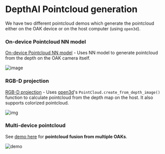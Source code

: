# DepthAI Pointcloud generation

We have two different pointcloud demos which generate the pointcloud either on the OAK device or on the host computer (using `open3d`).

### On-device Pointcloud NN model

[On-device Pointcloud NN model](device-pointcloud) - Uses NN model to generate pointcloud from the depth on the OAK camera itself.

![image](https://user-images.githubusercontent.com/18037362/158055419-5c80d524-3478-49e0-b7b8-099b07dd57fa.png)

### RGB-D projection

[RGB-D projection](rgbd-pointcloud) - Uses [open3d](http://www.open3d.org/)'s `PointCloud.create_from_depth_image()` function to calculate pointcloud from the depth map on the host. It also supports colorized pointcloud.

![img](https://user-images.githubusercontent.com/18037362/158277114-f1676487-e214-4872-a1b3-aa14131b666b.png)

### Multi-device pointcloud

See [demo here](https://github.com/luxonis/depthai-experiments/tree/master/gen2-multiple-devices/rgbd-pointcloud-fusion) for **pointcloud fusion from multiple OAKs**.

![demo](https://user-images.githubusercontent.com/18037362/198794141-be39c3c1-b6e8-4a8a-8b1b-e9c4e30e7365.gif)

